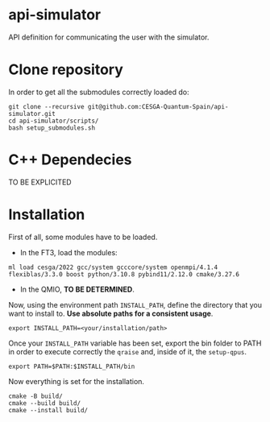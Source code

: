 # api-simulator
API definition for communicating the user with the simulator.

# Clone repository
In order to get all the submodules correctly loaded do:

```console
git clone --recursive git@github.com:CESGA-Quantum-Spain/api-simulator.git
cd api-simulator/scripts/
bash setup_submodules.sh
```

# C++ Dependecies
TO BE EXPLICITED

# Installation 
First of all, some modules have to be loaded.

- In the FT3, load the modules:
```console
ml load cesga/2022 gcc/system gcccore/system openmpi/4.1.4 flexiblas/3.3.0 boost python/3.10.8 pybind11/2.12.0 cmake/3.27.6
```
- In the QMIO, **TO BE DETERMINED**.

Now, using the environment path `INSTALL_PATH`, define the directory that you want to install to. **Use absolute paths for a consistent usage**. 

```console
export INSTALL_PATH=<your/installation/path>
```

Once your `INSTALL_PATH` variable has been set, export the bin folder to PATH in order to execute correctly the `qraise` and, inside of it, the `setup-qpus`.

```console
export PATH=$PATH:$INSTALL_PATH/bin
```

Now everything is set for the installation. 

```console
cmake -B build/
cmake --build build/
cmake --install build/
```
